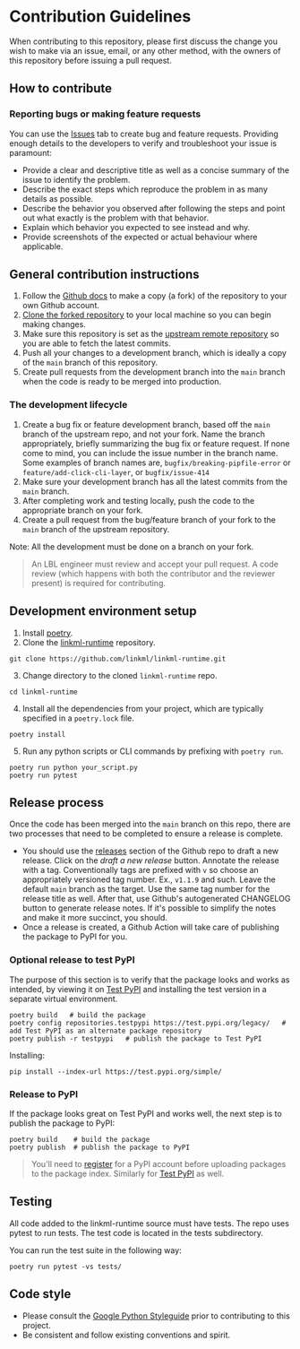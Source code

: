 # Contribution Guidelines

When contributing to this repository, please first discuss the change you wish to make via an issue, email, or any other method, with the owners of this repository before issuing a pull request.

## How to contribute

### Reporting bugs or making feature requests

You can use the [Issues](https://github.com/linkml/linkml-runtime/issues) tab to create bug and feature requests. Providing enough details to the developers to verify and troubleshoot your issue is paramount:

* Provide a clear and descriptive title as well as a concise summary of the issue to identify the problem.
* Describe the exact steps which reproduce the problem in as many details as possible.
* Describe the behavior you observed after following the steps and point out what exactly is the problem with that behavior.
* Explain which behavior you expected to see instead and why.
* Provide screenshots of the expected or actual behaviour where applicable.

## General contribution instructions

1. Follow the [Github docs](https://docs.github.com/en/get-started/quickstart/fork-a-repo) to make a copy (a fork) of the repository to your own Github account.
2. [Clone the forked repository](https://docs.github.com/en/repositories/creating-and-managing-repositories/cloning-a-repository) to your local machine so you can begin making changes.
3. Make sure this repository is set as the [upstream remote repository](https://docs.github.com/en/pull-requests/collaborating-with-pull-requests/working-with-forks/configuring-a-remote-for-a-fork) so you are able to fetch the latest commits.
4. Push all your changes to a development branch, which is ideally a copy of the `main` branch of this repository.
5. Create pull requests from the development branch into the `main` branch when the code is ready to be merged into production.

### The development lifecycle

1. Create a bug fix or feature development branch, based off the `main` branch of the upstream repo, and not your fork. Name the branch appropriately, briefly summarizing the bug fix or feature request. If none come to mind, you can include the issue number in the branch name. Some examples of branch names are, `bugfix/breaking-pipfile-error` or `feature/add-click-cli-layer`, or `bugfix/issue-414`
2. Make sure your development branch has all the latest commits from the `main` branch.
3. After completing work and testing locally, push the code to the appropriate branch on your fork.
4. Create a pull request from the bug/feature branch of your fork to the `main` branch of the upstream repository.

Note: All the development must be done on a branch on your fork.

> An LBL engineer must review and accept your pull request. A code review (which happens with both the contributor and the reviewer present) is required for contributing.

## Development environment setup

1. Install [poetry](https://python-poetry.org/docs/#installation).
2. Clone the [linkml-runtime](https://github.com/linkml/linkml-runtime) repository.

```
git clone https://github.com/linkml/linkml-runtime.git
```

3. Change directory to the cloned `linkml-runtime` repo.

```
cd linkml-runtime
```

4. Install all the dependencies from your project, which are typically specified in a `poetry.lock` file.

```
poetry install
```

5. Run any python scripts or CLI commands by prefixing with `poetry run`.

```
poetry run python your_script.py
poetry run pytest
```

## Release process

Once the code has been merged into the `main` branch on this repo, there are two processes that need to be completed to ensure a release is complete.

* You should use the [releases](https://github.com/linkml/linkml-runtime/releases) section of the Github repo to draft a new release. Click on the *draft a new release* button. Annotate the release with a tag. Conventionally tags are prefixed with `v` so choose an appropriately versioned tag number. Ex., `v1.1.9` and such. Leave the default `main` branch as the target. Use the same tag number for the release title as well. After that, use Github's autogenerated CHANGELOG button to generate release notes. If it's possible to simplify the notes and make it more succinct, you should. 
* Once a release is created, a Github Action will take care of publishing the package to PyPI for you.

### Optional release to test PyPI

The purpose of this section is to verify that the package looks and works as intended, by viewing it on [Test PyPI](https://test.pypi.org/) and installing the test version in a separate virtual environment.

```
poetry build   # build the package
poetry config repositories.testpypi https://test.pypi.org/legacy/   # add Test PyPI as an alternate package repository
poetry publish -r testpypi   # publish the package to Test PyPI
```

Installing:

```
pip install --index-url https://test.pypi.org/simple/
```

### Release to PyPI

If the package looks great on Test PyPI and works well, the next step is to publish the package to PyPI:

```
poetry build    # build the package
poetry publish  # publish the package to PyPI
```

> You'll need to [register](https://pypi.org/account/register/) for a PyPI account before uploading packages to the package index. Similarly for [Test PyPI](https://test.pypi.org/account/register/) as well.

## Testing

All code added to the linkml-runtime source must have tests. The repo uses pytest to run tests. The test code is located in the tests subdirectory.

You can run the test suite in the following way:


```
poetry run pytest -vs tests/
```

## Code style

- Please consult the [Google Python Styleguide](https://google.github.io/styleguide/pyguide.html) prior to contributing to this project.
- Be consistent and follow existing conventions and spirit.
